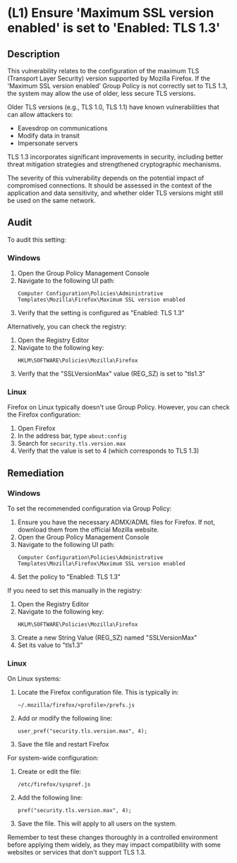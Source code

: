 # (L1) Ensure 'Maximum SSL version enabled' is set to 'Enabled: TLS 1.3'

## Description

This vulnerability relates to the configuration of the maximum TLS (Transport Layer Security) version supported by Mozilla Firefox. If the 'Maximum SSL version enabled' Group Policy is not correctly set to TLS 1.3, the system may allow the use of older, less secure TLS versions.

Older TLS versions (e.g., TLS 1.0, TLS 1.1) have known vulnerabilities that can allow attackers to:
- Eavesdrop on communications
- Modify data in transit
- Impersonate servers

TLS 1.3 incorporates significant improvements in security, including better threat mitigation strategies and strengthened cryptographic mechanisms.

The severity of this vulnerability depends on the potential impact of compromised connections. It should be assessed in the context of the application and data sensitivity, and whether older TLS versions might still be used on the same network.

## Audit

To audit this setting:

### Windows

1. Open the Group Policy Management Console
2. Navigate to the following UI path:
   ```
   Computer Configuration\Policies\Administrative Templates\Mozilla\Firefox\Maximum SSL version enabled
   ```
3. Verify that the setting is configured as "Enabled: TLS 1.3"

Alternatively, you can check the registry:

1. Open the Registry Editor
2. Navigate to the following key:
   ```
   HKLM\SOFTWARE\Policies\Mozilla\Firefox
   ```
3. Verify that the "SSLVersionMax" value (REG_SZ) is set to "tls1.3"

### Linux

Firefox on Linux typically doesn't use Group Policy. However, you can check the Firefox configuration:

1. Open Firefox
2. In the address bar, type `about:config`
3. Search for `security.tls.version.max`
4. Verify that the value is set to 4 (which corresponds to TLS 1.3)

## Remediation

### Windows

To set the recommended configuration via Group Policy:

1. Ensure you have the necessary ADMX/ADML files for Firefox. If not, download them from the official Mozilla website.
2. Open the Group Policy Management Console
3. Navigate to the following UI path:
   ```
   Computer Configuration\Policies\Administrative Templates\Mozilla\Firefox\Maximum SSL version enabled
   ```
4. Set the policy to "Enabled: TLS 1.3"

If you need to set this manually in the registry:

1. Open the Registry Editor
2. Navigate to the following key:
   ```
   HKLM\SOFTWARE\Policies\Mozilla\Firefox
   ```
3. Create a new String Value (REG_SZ) named "SSLVersionMax"
4. Set its value to "tls1.3"

### Linux

On Linux systems:

1. Locate the Firefox configuration file. This is typically in:
   ```
   ~/.mozilla/firefox/<profile>/prefs.js
   ```
2. Add or modify the following line:
   ```
   user_pref("security.tls.version.max", 4);
   ```
3. Save the file and restart Firefox

For system-wide configuration:

1. Create or edit the file:
   ```
   /etc/firefox/syspref.js
   ```
2. Add the following line:
   ```
   pref("security.tls.version.max", 4);
   ```
3. Save the file. This will apply to all users on the system.

Remember to test these changes thoroughly in a controlled environment before applying them widely, as they may impact compatibility with some websites or services that don't support TLS 1.3.
